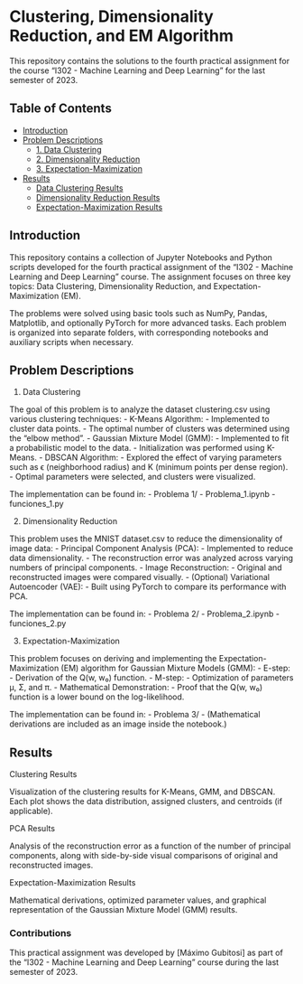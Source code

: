# Clustering, Dimensionality Reduction, and EM Algorithm

This repository contains the solutions to the fourth practical assignment for the course “I302 - Machine Learning and Deep Learning” for the last semester of 2023.

## Table of Contents
- [Introduction](#introduction)
- [Problem Descriptions](#problem-descriptions)
  - [1. Data Clustering](#1-data-clustering)
  - [2. Dimensionality Reduction](#2-dimensionality-reduction)
  - [3. Expectation-Maximization](#3-expectation-maximization)
- [Results](#results)
  - [Data Clustering Results](#data-clustering-results)
  - [Dimensionality Reduction Results](#dimensionality-reduction-results)
  - [Expectation-Maximization Results](#expectation-maximization-results)

## Introduction

This repository contains a collection of Jupyter Notebooks and Python scripts developed for the fourth practical assignment of the “I302 - Machine Learning and Deep Learning” course. The assignment focuses on three key topics: Data Clustering, Dimensionality Reduction, and Expectation-Maximization (EM).

The problems were solved using basic tools such as NumPy, Pandas, Matplotlib, and optionally PyTorch for more advanced tasks. Each problem is organized into separate folders, with corresponding notebooks and auxiliary scripts when necessary.

## Problem Descriptions

1. Data Clustering

The goal of this problem is to analyze the dataset clustering.csv using various clustering techniques:
	- K-Means Algorithm:
	- Implemented to cluster data points.
	- The optimal number of clusters was determined using the “elbow method”.
	- Gaussian Mixture Model (GMM):
	- Implemented to fit a probabilistic model to the data.
	- Initialization was performed using K-Means.
	- DBSCAN Algorithm:
	- Explored the effect of varying parameters such as ϵ (neighborhood radius) and K (minimum points per dense region).
	- Optimal parameters were selected, and clusters were visualized.

The implementation can be found in:
	- Problema 1/
	- Problema_1.ipynb
	- funciones_1.py

2. Dimensionality Reduction

This problem uses the MNIST dataset.csv to reduce the dimensionality of image data:
	- Principal Component Analysis (PCA):
	- Implemented to reduce data dimensionality.
	- The reconstruction error was analyzed across varying numbers of principal components.
	- Image Reconstruction:
	- Original and reconstructed images were compared visually.
	- (Optional) Variational Autoencoder (VAE):
	- Built using PyTorch to compare its performance with PCA.

The implementation can be found in:
	- Problema 2/
	- Problema_2.ipynb
	- funciones_2.py

3. Expectation-Maximization

This problem focuses on deriving and implementing the Expectation-Maximization (EM) algorithm for Gaussian Mixture Models (GMM):
	- E-step:
	- Derivation of the Q(w, w₀) function.
	- M-step:
	- Optimization of parameters µ, Σ, and π.
	- Mathematical Demonstration:
	- Proof that the Q(w, w₀) function is a lower bound on the log-likelihood.

The implementation can be found in:
	- Problema 3/
	- (Mathematical derivations are included as an image inside the notebook.)

## Results

Clustering Results

Visualization of the clustering results for K-Means, GMM, and DBSCAN. Each plot shows the data distribution, assigned clusters, and centroids (if applicable).

PCA Results

Analysis of the reconstruction error as a function of the number of principal components, along with side-by-side visual comparisons of original and reconstructed images.

Expectation-Maximization Results

Mathematical derivations, optimized parameter values, and graphical representation of the Gaussian Mixture Model (GMM) results.


### Contributions

This practical assignment was developed by [Máximo Gubitosi] as part of the “I302 - Machine Learning and Deep Learning” course during the last semester of 2023.
